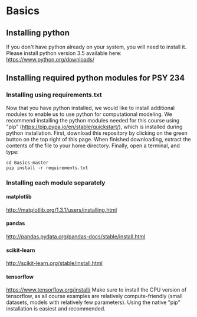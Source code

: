 # Basics
## Installing python
If you don't have python already on your system, you will need to install it. Please install python version 3.5 available here: https://www.python.org/downloads/
## Installing required python modules for PSY 234
### Installing using requirements.txt
Now that you have python installed, we would like to install additional modules to enable us to use python for computational modeling. 
We recommend installing the python modules needed for this course using "pip" (https://pip.pypa.io/en/stable/quickstart/), which is installed during python installation. First, download this repository by clicking on the green button on the top right of this page. When finished downloading, extract the contents of the file to your home directory. Finally, open a terminal, and type: 
```
cd Basics-master 
pip install -r requirements.txt
```
### Installing each module separately
#### matplotlib
 http://matplotlib.org/1.3.1/users/installing.html
#### pandas
http://pandas.pydata.org/pandas-docs/stable/install.html
#### scikit-learn
http://scikit-learn.org/stable/install.html
#### tensorflow
https://www.tensorflow.org/install/ 
Make sure to install the CPU version of tensorflow, as all course examples are relatively compute-friendly (small datasets, models with relatively few parameters). Using the native "pip" installation is easiest and recommended. 
